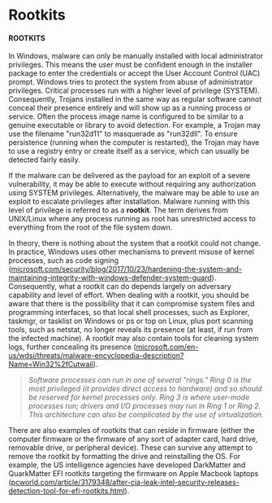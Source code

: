 # Rootkits

#### ROOTKITS

In Windows, malware can only be manually installed with local administrator privileges. This means the user must be confident enough in the installer package to enter the credentials or accept the User Account Control (UAC) prompt. Windows tries to protect the system from abuse of administrator privileges. Critical processes run with a higher level of privilege (SYSTEM). Consequently, Trojans installed in the same way as regular software cannot conceal their presence entirely and will show up as a running process or service. Often the process image name is configured to be similar to a genuine executable or library to avoid detection. For example, a Trojan may use the filename "run32d11" to masquerade as "run32dll". To ensure persistence (running when the computer is restarted), the Trojan may have to use a registry entry or create itself as a service, which can usually be detected fairly easily.

If the malware can be delivered as the payload for an exploit of a severe vulnerability, it may be able to execute without requiring any authorization using SYSTEM privileges. Alternatively, the malware may be able to use an exploit to escalate privileges after installation. Malware running with this level of privilege is referred to as a **rootkit**. The term derives from UNIX/Linux where any process running as root has unrestricted access to everything from the root of the file system down.

In theory, there is nothing about the system that a rootkit could not change. In practice, Windows uses other mechanisms to prevent misuse of kernel processes, such as code signing ([microsoft.com/security/blog/2017/10/23/hardening-the-system-and-maintaining-integrity-with-windows-defender-system-guard](https://course.adinusa.id/sections/rootkits)). Consequently, what a rootkit can do depends largely on adversary capability and level of effort. When dealing with a rootkit, you should be aware that there is the possibility that it can compromise system files and programming interfaces, so that local shell processes, such as Explorer, taskmgr, or tasklist on Windows or ps or top on Linux, plus port scanning tools, such as netstat, no longer reveals its presence (at least, if run from the infected machine). A rootkit may also contain tools for cleaning system logs, further concealing its presence ([microsoft.com/en-us/wdsi/threats/malware-encyclopedia-description?Name=Win32%2fCutwail](https://course.adinusa.id/sections/rootkits)).

> _Software processes can run in one of several "rings." Ring 0 is the most privileged (it provides direct access to hardware) and so should be reserved for kernel processes only. Ring 3 is where user-mode processes run; drivers and I/O processes may run in Ring 1 or Ring 2. This architecture can also be complicated by the use of virtualization._

There are also examples of rootkits that can reside in firmware (either the computer firmware or the firmware of any sort of adapter card, hard drive, removable drive, or peripheral device). These can survive any attempt to remove the rootkit by formatting the drive and reinstalling the OS. For example, the US intelligence agencies have developed DarkMatter and QuarkMatter EFI rootkits targeting the firmware on Apple Macbook laptops ([pcworld.com/article/3179348/after-cia-leak-intel-security-releases-detection-tool-for-efi-rootkits.html](https://course.adinusa.id/sections/rootkits)).